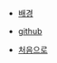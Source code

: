 - [배경](0_Background.md)

- [github](https://github.com/machinereading/ELD)
- [처음으로](https://minolee.github.io)
